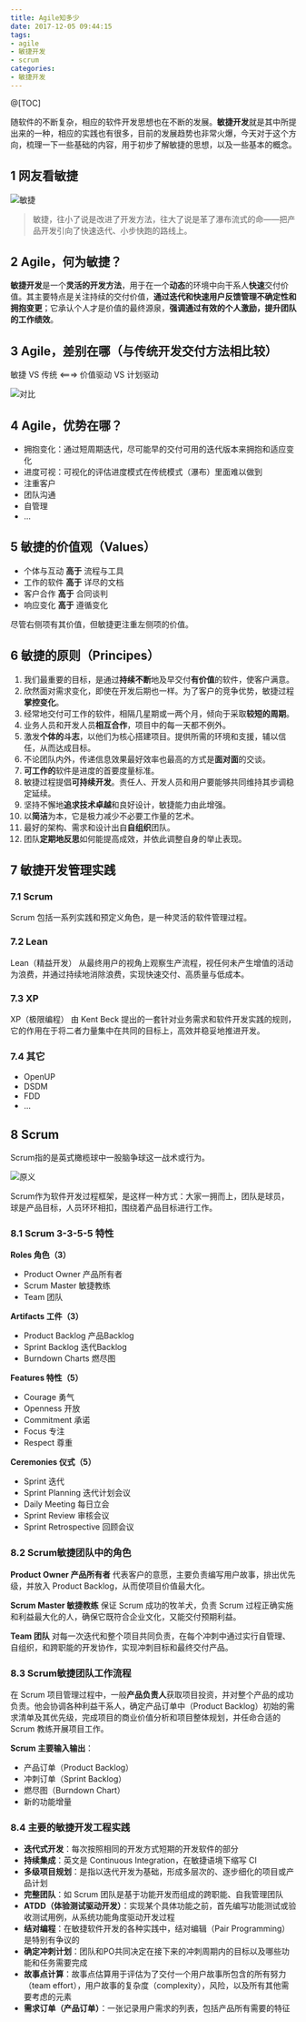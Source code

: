 ```yaml
---
title: Agile知多少
date: 2017-12-05 09:44:15
tags:
- agile
- 敏捷开发
- scrum
categories:
- 敏捷开发
---
```

@[TOC]

<!-- more -->

随软件的不断复杂，相应的软件开发思想也在不断的发展。**敏捷开发**就是其中所提出来的一种，相应的实践也有很多，目前的发展趋势也非常火爆，今天对于这个方向，梳理一下一些基础的内容，用于初步了解敏捷的思想，以及一些基本的概念。

## 1 网友看敏捷

![敏捷](http://pic.hqmmw.com/markdown-img-paste-2018122715033744.png)

> 敏捷，往小了说是改进了开发方法，往大了说是革了瀑布流式的命——把产品开发引向了快速迭代、小步快跑的路线上。

## 2 Agile，何为敏捷？
**敏捷开发**是一个**灵活的开发方法**，用于在一个**动态**的环境中向干系人**快速**交付价值。其主要特点是关注持续的交付价值，**通过迭代和快速用户反馈管理不确定性和拥抱变更**；它承认个人才是价值的最终源泉，**强调通过有效的个人激励，提升团队的工作绩效**。

## 3 Agile，差别在哪（与传统开发交付方法相比较）

敏捷 VS 传统  <===>  价值驱动 VS 计划驱动

![对比](http://pic.hqmmw.com/markdown-img-paste-2018122715035686.png)

## 4 Agile，优势在哪？

- 拥抱变化：通过短周期迭代，尽可能早的交付可用的迭代版本来拥抱和适应变化
- 进度可视：可视化的评估进度模式在传统模式（瀑布）里面难以做到
- 注重客户
- 团队沟通
- 自管理
- ...

## 5 敏捷的价值观（Values）

- 个体与互动  **高于** 流程与工具
- 工作的软件  **高于** 详尽的文档
- 客户合作    **高于** 合同谈判
- 响应变化    **高于** 遵循变化

尽管右侧项有其价值，但敏捷更注重左侧项的价值。

## 6 敏捷的原则（Principes）

1. 我们最重要的目标，是通过**持续不断**地及早交付**有价值**的软件，使客户满意。
2. 欣然面对需求变化，即使在开发后期也一样。为了客户的竞争优势，敏捷过程**掌控变化**。
3. 经常地交付可工作的软件，相隔几星期或一两个月，倾向于采取**较短的周期**。
4. 业务人员和开发人员**相互合作**，项目中的每一天都不例外。
5. 激发**个体的斗志**，以他们为核心搭建项目。提供所需的环境和支援，辅以信任，从而达成目标。
6. 不论团队内外，传递信息效果最好效率也最高的方式是**面对面**的交谈。
7. **可工作的**软件是进度的首要度量标准。
8. 敏捷过程提倡**可持续开发**。责任人、开发人员和用户要能够共同维持其步调稳定延续。
9. 坚持不懈地**追求技术卓越**和良好设计，敏捷能力由此增强。
10. 以**简洁**为本，它是极力减少不必要工作量的艺术。
11. 最好的架构、需求和设计出自**自组织**团队。
12. 团队**定期地反思**如何能提高成效，并依此调整自身的举止表现。

## 7 敏捷开发管理实践

### 7.1 Scrum
Scrum 包括一系列实践和预定义角色，是一种灵活的软件管理过程。

### 7.2 Lean
Lean（精益开发） 从最终用户的视角上观察生产流程，视任何未产生增值的活动为浪费，并通过持续地消除浪费，实现快速交付、高质量与低成本。

### 7.3 XP
XP（极限编程） 由 Kent Beck 提出的一套针对业务需求和软件开发实践的规则，它的作用在于将二者力量集中在共同的目标上，高效并稳妥地推进开发。

### 7.4 其它
- OpenUP
- DSDM
- FDD
- ...

## 8 Scrum
Scrum指的是英式橄榄球中一股脑争球这一战术或行为。

![原义](http://pic.hqmmw.com/markdown-img-paste-20181227150421170.png)

Scrum作为软件开发过程框架，是这样一种方式：大家一拥而上，团队是球员，球是产品目标，人员环环相扣，围绕着产品目标进行工作。

### 8.1 Scrum 3-3-5-5 特性

**Roles 角色（3）**

- Product Owner 产品所有者
- Scrum Master 敏捷教练
- Team 团队

**Artifacts 工件（3）**

- Product Backlog 产品Backlog
- Sprint Backlog 迭代Backlog
- Burndown Charts 燃尽图

**Features 特性（5）**

- Courage 勇气
- Openness 开放
- Commitment 承诺
- Focus 专注
- Respect 尊重

**Ceremonies 仪式（5）**

- Sprint 迭代
- Sprint Planning 迭代计划会议
- Daily Meeting 每日立会
- Sprint Review 审核会议
- Sprint Retrospective 回顾会议

### 8.2 Scrum敏捷团队中的角色

**Product Owner 产品所有者**
代表客户的意愿，主要负责编写用户故事，排出优先级，并放入 Product Backlog，从而使项目价值最大化。

**Scrum Master 敏捷教练**
保证 Scrum 成功的牧羊犬，负责 Scrum 过程正确实施和利益最大化的人，确保它既符合企业文化，又能交付预期利益。

**Team 团队**
对每一次迭代和整个项目共同负责，在每个冲刺中通过实行自管理、自组织，和跨职能的开发协作，实现冲刺目标和最终交付产品。

### 8.3 Scrum敏捷团队工作流程
在 Scrum 项目管理过程中，一般**产品负责人**获取项目投资，并对整个产品的成功负责。他会协调各种利益干系人，确定产品订单中（Product Backlog）初始的需求清单及其优先级，完成项目的商业价值分析和项目整体规划，并任命合适的 Scrum 教练开展项目工作。

**Scrum 主要输入输出**：
- 产品订单（Product Backlog）
- 冲刺订单（Sprint Backlog）
- 燃尽图（Burndown Chart）
- 新的功能增量

### 8.4 主要的敏捷开发工程实践

- **迭代式开发**：每次按照相同的开发方式短期的开发软件的部分
- **持续集成**：英文是 Continuous Integration，在敏捷语境下缩写 CI
- **多级项目规划**：是指以迭代开发为基础，形成多层次的、逐步细化的项目或产品计划
- **完整团队**：如 Scrum 团队是基于功能开发而组成的跨职能、自我管理团队
- **ATDD（体验测试驱动开发）**：实现某个具体功能之前，首先编写功能测试或验收测试用例，从系统功能角度驱动开发过程
- **结对编程**：在敏捷软件开发的各种实践中，结对编辑（Pair Programming）是特别有争议的
- **确定冲刺计划**：团队和PO共同决定在接下来的冲刺周期内的目标以及哪些功能和任务需要完成
- **故事点计算**：故事点估算用于评估为了交付一个用户故事所包含的所有努力（team effort），用户故事的复杂度（complexity），风险，以及所有其他需要考虑的元素
- **需求订单（产品订单）**：一张记录用户需求的列表，包括产品所有需要的特征
